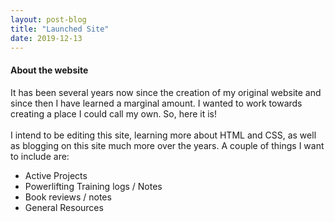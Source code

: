 ```yaml
---
layout: post-blog
title: "Launched Site"
date: 2019-12-13
---
```

<body>
    <div id="Introduction">
      <h4>About the website</h4>
      <p>
        It has been several years now since the creation of my original website and since then I have learned a marginal amount. I wanted         to work towards creating a place I could call my own. So, here it is! <br><br>
        I intend to be editing this site, learning more about HTML and CSS, as well as blogging on this site much more over the years. A
        couple of things I want to include are: <ul>
        <li>Active Projects</li>
        <li>Powerlifting Training logs / Notes</li>
        <li>Book reviews / notes</li>
        <li>General Resources</li> </ul>
      </p>

